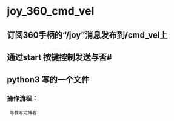 # joy_360_cmd_vel
## 订阅360手柄的“/joy”消息发布到/cmd_vel上
## 通过start 按键控制发送与否#
## python3 写的一个文件
### 操作流程：
	 等我写完博客
